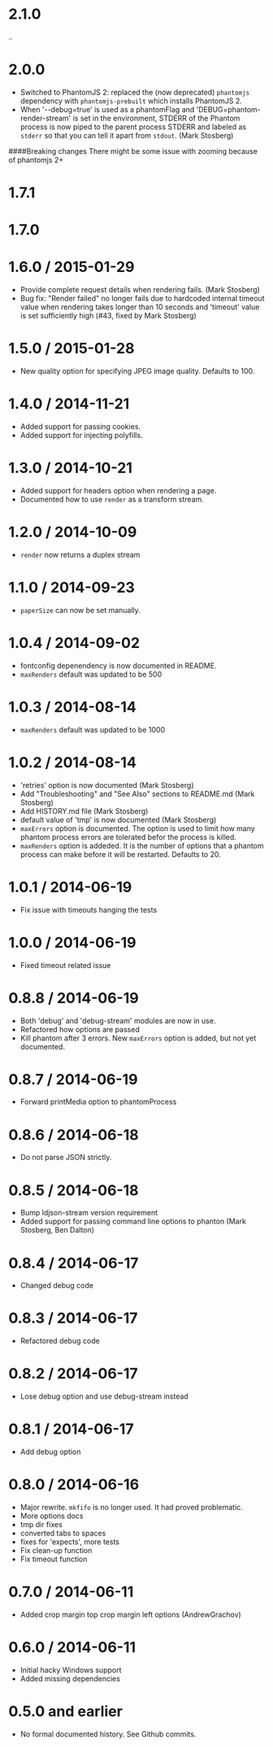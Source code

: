 2.1.0
==================

..

2.0.0
==================

 * Switched to PhantomJS 2: replaced the (now deprecated) `phantomjs` dependency
   with `phantomjs-prebuilt` which installs PhantomJS 2.
 * When '--debug=true' is used as a phantomFlag and
   'DEBUG=phantom-render-stream' is set in the environment,
   STDERR of the Phantom process is now piped to the parent process STDERR
   and labeled as `stderr` so that you can tell it apart from `stdout`. (Mark Stosberg)

####Breaking changes
   There might be some issue with zooming because of phantomjs 2+

1.7.1
==================

1.7.0
==================

1.6.0 / 2015-01-29
==================

 * Provide complete request details when rendering fails. (Mark Stosberg)
 * Bug fix: "Render failed" no longer fails due to hardcoded internal timeout
   value when rendering takes longer than 10 seconds and 'timeout' value is
   set sufficiently high (#43, fixed by Mark Stosberg)

1.5.0 / 2015-01-28
==================

 * New quality option for specifying JPEG image quality. Defaults to 100.

1.4.0 / 2014-11-21
==================

 * Added support for passing cookies.
 * Added support for injecting polyfills.

1.3.0 / 2014-10-21
==================

 * Added support for headers option when rendering a page.
 * Documented how to use `render` as a transform stream.

1.2.0 / 2014-10-09
==================

 * `render` now returns a duplex stream

1.1.0 / 2014-09-23
==================

 * `paperSize` can now be set manually.

1.0.4 / 2014-09-02
==================

 * fontconfig depenendency is now documented in README.
 * `maxRenders` default was updated to be 500

1.0.3 / 2014-08-14
==================

 * `maxRenders` default was updated to be 1000

1.0.2 / 2014-08-14
==================

  * 'retries' option is now documented (Mark Stosberg)
  * Add "Troubleshooting" and "See Also" sections to README.md (Mark Stosberg)
  * Add HISTORY.md file (Mark Stosberg)
  * default value of 'tmp' is now documented (Mark Stosberg)
  * `maxErrors` option is documented. The option is used to limit how many phantom process errors
     are tolerated befor the process is killed.
  * `maxRenders` option is addeded. It is the number of options that a phantom process can make before
     it will be restarted. Defaults to 20.

1.0.1 / 2014-06-19
==================

  * Fix issue with timeouts hanging the tests

1.0.0 / 2014-06-19
==================

  * Fixed timeout related issue


0.8.8 / 2014-06-19
==================

  * Both 'debug' and 'debug-stream' modules are now in use.
  * Refactored how options are passed
  * Kill phantom after 3 errors. New `maxErrors` option is added, but not yet documented.

0.8.7 / 2014-06-19
==================

  * Forward printMedia option to phantomProcess

0.8.6 / 2014-06-18
==================

  * Do not parse JSON strictly.

0.8.5 / 2014-06-18
==================

  * Bump ldjson-stream version requirement
  * Added support for passing command line options to phanton (Mark Stosberg, Ben Dalton)

0.8.4 / 2014-06-17
==================

  * Changed debug code

0.8.3 / 2014-06-17
==================

  * Refactored debug code

0.8.2 / 2014-06-17
==================

  * Lose debug option and use debug-stream instead

0.8.1 / 2014-06-17
=================

  * Add debug option

0.8.0 / 2014-06-16
=================

  * Major rewrite. `mkfifo` is no longer used. It had proved problematic.
  * More options docs
  * tmp dir fixes
  * converted tabs to spaces
  * fixes for 'expects', more tests
  * Fix clean-up function
  * Fix timeout function

0.7.0 / 2014-06-11
=================

  * Added crop margin top crop margin left options (AndrewGrachov)

0.6.0 / 2014-06-11
=================

  * Initial hacky Windows support
  * Added missing dependencies

0.5.0 and earlier
===================

  * No formal documented history. See Github commits.
